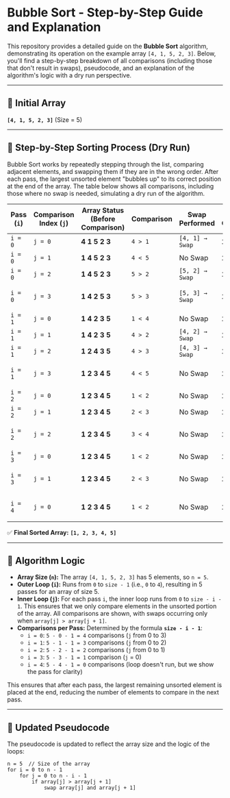 # Bubble Sort - Step-by-Step Guide and Explanation

This repository provides a detailed guide on the **Bubble Sort** algorithm, demonstrating its operation on the example array `[4, 1, 5, 2, 3]`. Below, you'll find a step-by-step breakdown of all comparisons (including those that don't result in swaps), pseudocode, and an explanation of the algorithm's logic with a dry run perspective.

---

## 🔹 Initial Array
**`[4, 1, 5, 2, 3]`** (Size = 5)

---

## 🔹 Step-by-Step Sorting Process (Dry Run)

Bubble Sort works by repeatedly stepping through the list, comparing adjacent elements, and swapping them if they are in the wrong order. After each pass, the largest unsorted element "bubbles up" to its correct position at the end of the array. The table below shows all comparisons, including those where no swap is needed, simulating a dry run of the algorithm.

| Pass (`i`) | Comparison Index (`j`) | Array Status (Before Comparison) | Comparison | Swap Performed | Array After Comparison | Largest Element Placed |
|------------|-------------------------|----------------------------------|-------------|----------------|-------------------------|-------------------------|
| `i = 0`    | `j = 0`                | **4 1 5 2 3**                   | `4 > 1`     | `[4, 1] → Swap` | **1 4 5 2 3**           |                         |
| `i = 0`    | `j = 1`                | **1 4 5 2 3**                   | `4 < 5`     | No Swap         | **1 4 5 2 3**           |                         |
| `i = 0`    | `j = 2`                | **1 4 5 2 3**                   | `5 > 2`     | `[5, 2] → Swap` | **1 4 2 5 3**           |                         |
| `i = 0`    | `j = 3`                | **1 4 2 5 3**                   | `5 > 3`     | `[5, 3] → Swap` | **1 4 2 3 5**           | **5 (Position 4)**      |
| `i = 1`    | `j = 0`                | **1 4 2 3 5**                   | `1 < 4`     | No Swap         | **1 4 2 3 5**           |                         |
| `i = 1`    | `j = 1`                | **1 4 2 3 5**                   | `4 > 2`     | `[4, 2] → Swap` | **1 2 4 3 5**           |                         |
| `i = 1`    | `j = 2`                | **1 2 4 3 5**                   | `4 > 3`     | `[4, 3] → Swap` | **1 2 3 4 5**           |                         |
| `i = 1`    | `j = 3`                | **1 2 3 4 5**                   | `4 < 5`     | No Swap         | **1 2 3 4 5**           | **4 (Position 3)**      |
| `i = 2`    | `j = 0`                | **1 2 3 4 5**                   | `1 < 2`     | No Swap         | **1 2 3 4 5**           |                         |
| `i = 2`    | `j = 1`                | **1 2 3 4 5**                   | `2 < 3`     | No Swap         | **1 2 3 4 5**           |                         |
| `i = 2`    | `j = 2`                | **1 2 3 4 5**                   | `3 < 4`     | No Swap         | **1 2 3 4 5**           | **3 (Position 2)**      |
| `i = 3`    | `j = 0`                | **1 2 3 4 5**                   | `1 < 2`     | No Swap         | **1 2 3 4 5**           |                         |
| `i = 3`    | `j = 1`                | **1 2 3 4 5**                   | `2 < 3`     | No Swap         | **1 2 3 4 5**           | **2 (Position 1)**      |
| `i = 4`    | `j = 0`                | **1 2 3 4 5**                   | `1 < 2`     | No Swap         | **1 2 3 4 5**           | **1 (Position 0)**      |

✅ **Final Sorted Array:** **`[1, 2, 3, 4, 5]`**

---

## 🔹 Algorithm Logic

- **Array Size (`n`):** The array `[4, 1, 5, 2, 3]` has 5 elements, so `n = 5`.
- **Outer Loop (`i`):** Runs from `0` to `size - 1` (i.e., `0` to `4`), resulting in 5 passes for an array of size 5.
- **Inner Loop (`j`):** For each pass `i`, the inner loop runs from `0` to `size - i - 1`. This ensures that we only compare elements in the unsorted portion of the array. All comparisons are shown, with swaps occurring only when `array[j] > array[j + 1]`.
- **Comparisons per Pass:** Determined by the formula **`size - i - 1`**:
  - `i = 0`: `5 - 0 - 1 = 4` comparisons (`j` from 0 to 3)
  - `i = 1`: `5 - 1 - 1 = 3` comparisons (`j` from 0 to 2)
  - `i = 2`: `5 - 2 - 1 = 2` comparisons (`j` from 0 to 1)
  - `i = 3`: `5 - 3 - 1 = 1` comparison (`j` = 0)
  - `i = 4`: `5 - 4 - 1 = 0` comparisons (loop doesn't run, but we show the pass for clarity)

This ensures that after each pass, the largest remaining unsorted element is placed at the end, reducing the number of elements to compare in the next pass.

---

## 🔹 Updated Pseudocode

The pseudocode is updated to reflect the array size and the logic of the loops:

```plaintext
n = 5  // Size of the array
for i = 0 to n - 1
    for j = 0 to n - i - 1
        if array[j] > array[j + 1]
            swap array[j] and array[j + 1]